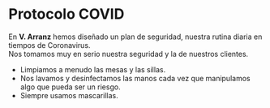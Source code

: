 # Protocolo COVID

En **V. Arranz** hemos diseñado un plan de seguridad, nuestra rutina diaria en tiempos de Coronavirus.  
Nos tomamos muy en serio nuestra seguridad y la de nuestros clientes.

- Limpiamos a menudo las mesas y las sillas.
- Nos lavamos y desinfectamos las manos cada vez que manipulamos algo que pueda ser un riesgo.
- Siempre usamos mascarillas.

